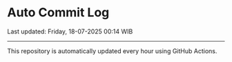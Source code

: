 # Auto Commit Log

Last updated: Friday, 18-07-2025 00:14 WIB

---

This repository is automatically updated every hour using GitHub Actions.
